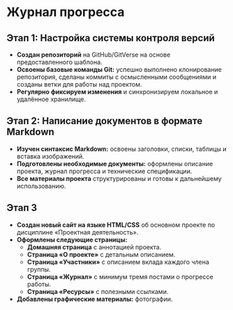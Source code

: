 # Журнал прогресса
## Этап 1: Настройка системы контроля версий
- **Создан репозиторий** на GitHub/GitVerse на основе предоставленного шаблона.
- **Освоены базовые команды Git:** успешно выполнено клонирование репозитория, сделаны коммиты с осмысленными сообщениями и созданы ветки для работы 
  над проектом.
- **Регулярно фиксируем изменения** и синхронизируем локальное и удалённое хранилище.
## Этап 2: Написание документов в формате Markdown
- **Изучен синтаксис Markdown:** освоены заголовки, списки, таблицы и вставка изображений.
- **Подготовлены необходимые документы:** оформлены описание проекта, журнал прогресса и технические спецификации.
- **Все материалы проекта** структурированы и готовы к дальнейшему использованию.
 ## Этап 3
- **Создан новый сайт на языке HTML/CSS** об основном проекте по дисциплине «Проектная деятельность».
- **Оформлены следующие страницы:**
  - **Домашняя страница** с аннотацией проекта.
  - **Страница «О проекте»** с детальным описанием.
  - **Страница «Участники»** с описанием вклада каждого члена группы.
  - **Страница «Журнал»** с минимум тремя постами о прогрессе работы.
  - **Страница «Ресурсы»** с полезными ссылками.
- **Добавлены графические материалы:** фотографии.
  

